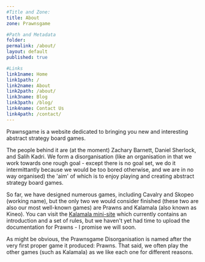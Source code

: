 ```yaml
---
#Title and Zone:
title: About
zone: Prawnsgame

#Path and Metadata
folder: 
permalink: /about/
layout: default
published: true

#Links
link1name: Home
link1path: /
link2name: About
link2path: /about/
link3name: Blog
link3path: /blog/
link4name: Contact Us
link4path: /contact/
---
```


Prawnsgame is a website dedicated to bringing you new and interesting abstract strategy board games.

The people behind it are (at the moment) Zachary Barnett, Daniel Sherlock, and Salih Kadri. We form a disorganisation (like an organisation in that we work towards one rough goal - except there is no goal set, we do it intermittantly because we would be too bored otherwise, and we are in no way organised) the 'aim' of which is to enjoy playing and creating abstract strategy board games.

So far, we have designed numerous games, including Cavalry and Skopeo (working name), but the only two we would consider finished (these two are also our most well-known games) are Prawns and Kalamala (also known as Kineo). You can visit the [Kalamala mini-site](/kalamala/) which currently contains an introduction and a set of rules, but we haven't yet had time to upload the documentation for Prawns - I promise we will soon.

As might be obvious, the Prawnsgame Disorganisation is named after the very first proper game it produced: Prawns. That said, we often play the other games (such as Kalamala) as we like each one for different reasons.

